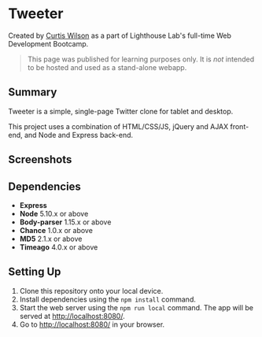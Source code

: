 # Tweeter

Created by [Curtis Wilson](https://github.com/curtis-wils0n) as a part of Lighthouse Lab's full-time Web Development Bootcamp.

> This page was published for learning purposes only. It is *not* intended to be hosted and used as a stand-alone webapp.

## Summary

Tweeter is a simple, single-page Twitter clone for tablet and desktop.

This project uses a combination of HTML/CSS/JS, jQuery and AJAX front-end, and Node and Express back-end.

## Screenshots



## Dependencies

- **Express**
- **Node** 5.10.x or above
- **Body-parser** 1.15.x or above
- **Chance** 1.0.x or above
- **MD5** 2.1.x or above
- **Timeago** 4.0.x or above

## Setting Up

1. Clone this repository onto your local device.
2. Install dependencies using the `npm install` command.
3. Start the web server using the `npm run local` command. The app will be served at <http://localhost:8080/>.
4. Go to <http://localhost:8080/> in your browser.